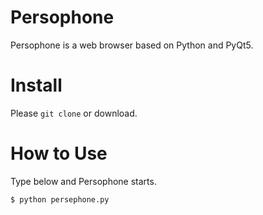 # Persophone
Persophone is a web browser based on Python and PyQt5.

# Install
Please ```git clone``` or download.

# How to Use
Type below and Persophone starts.

``` bash
$ python persephone.py
```